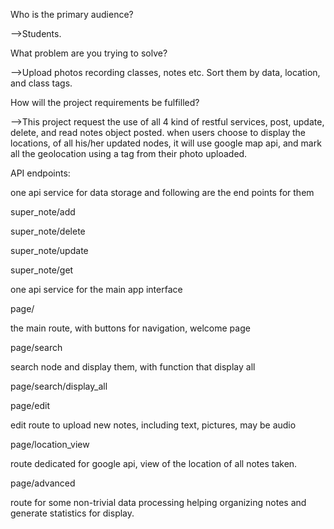 Who is the primary audience?

-->Students.

What problem are you trying to solve?

-->Upload photos recording classes, notes etc. Sort them by data, location, and class tags.

How will the project requirements be fulfilled?

-->This project request the use of all 4 kind of restful services, post, update, delete, and read notes object posted. when users choose to display the locations, of all his/her updated nodes, it will use google map api, and mark all the geolocation using a tag from their photo uploaded.

API endpoints:

one api service for data storage and following are the end points for them

super_note/add

super_note/delete

super_note/update

super_note/get

one api service for the main app interface

page/

  the main route, with buttons for navigation, welcome page

page/search

  search node and display them, with function that display all

  page/search/display_all

page/edit

  edit route to upload new notes, including text, pictures, may be audio

page/location_view

  route dedicated for google api, view of the location of all notes taken.
  
page/advanced

  route for some non-trivial data processing helping organizing notes and generate statistics for display.
